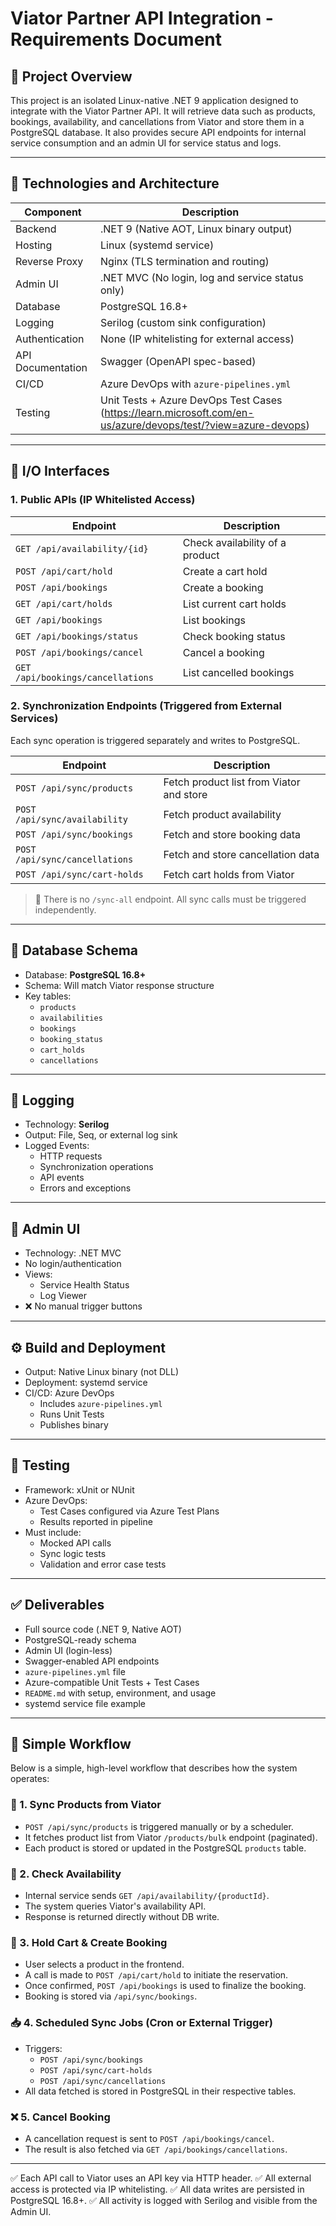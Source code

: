 
# Viator Partner API Integration - Requirements Document

## 🎯 Project Overview

This project is an isolated Linux-native .NET 9 application designed to integrate with the Viator Partner API. It will retrieve data such as products, bookings, availability, and cancellations from Viator and store them in a PostgreSQL database. It also provides secure API endpoints for internal service consumption and an admin UI for service status and logs.

---

## 🔧 Technologies and Architecture

| Component           | Description                                                           |
|---------------------|-----------------------------------------------------------------------|
| Backend             | .NET 9 (Native AOT, Linux binary output)                             |
| Hosting             | Linux (systemd service)                                               |
| Reverse Proxy       | Nginx (TLS termination and routing)                                  |
| Admin UI            | .NET MVC (No login, log and service status only)                     |
| Database            | PostgreSQL 16.8+                                                     |
| Logging             | Serilog (custom sink configuration)                                  |
| Authentication      | None (IP whitelisting for external access)                           |
| API Documentation   | Swagger (OpenAPI spec-based)                                         |
| CI/CD               | Azure DevOps with `azure-pipelines.yml`                              |
| Testing             | Unit Tests + Azure DevOps Test Cases (https://learn.microsoft.com/en-us/azure/devops/test/?view=azure-devops) |

---

## 🔌 I/O Interfaces

### 1. Public APIs (IP Whitelisted Access)

| Endpoint                         | Description                                               |
|----------------------------------|-----------------------------------------------------------|
| `GET /api/availability/{id}`     | Check availability of a product                          |
| `POST /api/cart/hold`            | Create a cart hold                                       |
| `POST /api/bookings`             | Create a booking                                         |
| `GET /api/cart/holds`            | List current cart holds                                  |
| `GET /api/bookings`              | List bookings                                             |
| `GET /api/bookings/status`       | Check booking status                                     |
| `POST /api/bookings/cancel`      | Cancel a booking                                         |
| `GET /api/bookings/cancellations`| List cancelled bookings                                  |

### 2. Synchronization Endpoints (Triggered from External Services)

Each sync operation is triggered separately and writes to PostgreSQL.

| Endpoint                       | Description                                                   |
|--------------------------------|---------------------------------------------------------------|
| `POST /api/sync/products`      | Fetch product list from Viator and store                     |
| `POST /api/sync/availability`  | Fetch product availability                                   |
| `POST /api/sync/bookings`      | Fetch and store booking data                                |
| `POST /api/sync/cancellations` | Fetch and store cancellation data                           |
| `POST /api/sync/cart-holds`    | Fetch cart holds from Viator                                |

> 🔁 There is no `/sync-all` endpoint. All sync calls must be triggered independently.

---

## 🧩 Database Schema

- Database: **PostgreSQL 16.8+**
- Schema: Will match Viator response structure
- Key tables:
  - `products`
  - `availabilities`
  - `bookings`
  - `booking_status`
  - `cart_holds`
  - `cancellations`

---

## 📜 Logging

- Technology: **Serilog**
- Output: File, Seq, or external log sink
- Logged Events:
  - HTTP requests
  - Synchronization operations
  - API events
  - Errors and exceptions

---

## 🧾 Admin UI

- Technology: .NET MVC
- No login/authentication
- Views:
  - Service Health Status
  - Log Viewer
- ❌ No manual trigger buttons

---

## ⚙️ Build and Deployment

- Output: Native Linux binary (not DLL)
- Deployment: systemd service
- CI/CD: Azure DevOps
  - Includes `azure-pipelines.yml`
  - Runs Unit Tests
  - Publishes binary

---

## 🧪 Testing

- Framework: xUnit or NUnit
- Azure DevOps:
  - Test Cases configured via Azure Test Plans
  - Results reported in pipeline
- Must include:
  - Mocked API calls
  - Sync logic tests
  - Validation and error case tests

---

## ✅ Deliverables

- Full source code (.NET 9, Native AOT)
- PostgreSQL-ready schema
- Admin UI (login-less)
- Swagger-enabled API endpoints
- `azure-pipelines.yml` file
- Azure-compatible Unit Tests + Test Cases
- `README.md` with setup, environment, and usage
- systemd service file example


---

## 🔄 Simple Workflow

Below is a simple, high-level workflow that describes how the system operates:

### 🔁 1. Sync Products from Viator
- `POST /api/sync/products` is triggered manually or by a scheduler.
- It fetches product list from Viator `/products/bulk` endpoint (paginated).
- Each product is stored or updated in the PostgreSQL `products` table.

### 📅 2. Check Availability
- Internal service sends `GET /api/availability/{productId}`.
- The system queries Viator's availability API.
- Response is returned directly without DB write.

### 🛒 3. Hold Cart & Create Booking
- User selects a product in the frontend.
- A call is made to `POST /api/cart/hold` to initiate the reservation.
- Once confirmed, `POST /api/bookings` is used to finalize the booking.
- Booking is stored via `/api/sync/bookings`.

### 📥 4. Scheduled Sync Jobs (Cron or External Trigger)
- Triggers:
  - `POST /api/sync/bookings`
  - `POST /api/sync/cart-holds`
  - `POST /api/sync/cancellations`
- All data fetched is stored in PostgreSQL in their respective tables.

### ❌ 5. Cancel Booking
- A cancellation request is sent to `POST /api/bookings/cancel`.
- The result is also fetched via `GET /api/bookings/cancellations`.

---

✅ Each API call to Viator uses an API key via HTTP header.
✅ All external access is protected via IP whitelisting.
✅ All data writes are persisted in PostgreSQL 16.8+.
✅ All activity is logged with Serilog and visible from the Admin UI.
